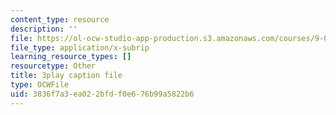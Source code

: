 ```yaml
---
content_type: resource
description: ''
file: https://ol-ocw-studio-app-production.s3.amazonaws.com/courses/9-00sc-introduction-to-psychology-fall-2011/3836f7a3ea022bfdf0e676b99a5822b6_z9XQpjNgeBI.srt
file_type: application/x-subrip
learning_resource_types: []
resourcetype: Other
title: 3play caption file
type: OCWFile
uid: 3836f7a3-ea02-2bfd-f0e6-76b99a5822b6
---
```


